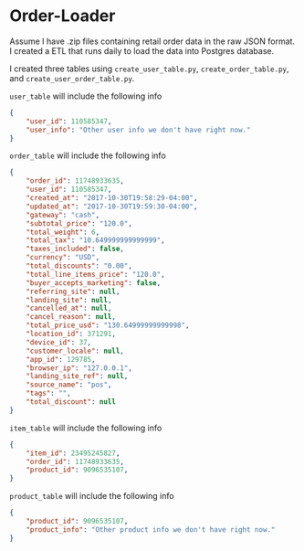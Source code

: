 # Order-Loader

Assume I have .zip files containing retail order data in the raw JSON format. I created a ETL that runs daily to load the data into Postgres database.

I created three tables using `create_user_table.py`, `create_order_table.py`, and `create_user_order_table.py`.

`user_table` will include the following info
```json
{
    "user_id": 110585347,
    "user_info": "Other user info we don't have right now."
}
```

`order_table` will include the following info
```json
{
    "order_id": 11748933635,
    "user_id": 110585347,
    "created_at": "2017-10-30T19:58:29-04:00",
    "updated_at": "2017-10-30T19:59:30-04:00",
    "gateway": "cash",
    "subtotal_price": "120.0",
    "total_weight": 6,
    "total_tax": "10.649999999999999",
    "taxes_included": false,
    "currency": "USD",
    "total_discounts": "0.00",
    "total_line_items_price": "120.0",
    "buyer_accepts_marketing": false,
    "referring_site": null,
    "landing_site": null,
    "cancelled_at": null,
    "cancel_reason": null,
    "total_price_usd": "130.64999999999998",
    "location_id": 371291,
    "device_id": 37,
    "customer_locale": null,
    "app_id": 129785,
    "browser_ip": "127.0.0.1",
    "landing_site_ref": null,
    "source_name": "pos",
    "tags": "",
    "total_discount": null
}
```

`item_table` will include the following info
```json
{
    "item_id": 23495245827,
    "order_id": 11748933635,
    "product_id": 9096535107,
}
```

`product_table` will include the following info
```json
{
    "product_id": 9096535107,
    "product_info": "Other product info we don't have right now."
}
```
